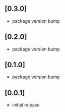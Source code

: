 ## [0.3.0]
* package version bump

## [0.2.0]
* package version bump

## [0.1.0]
* package version bump

## [0.0.1]
* initial release
